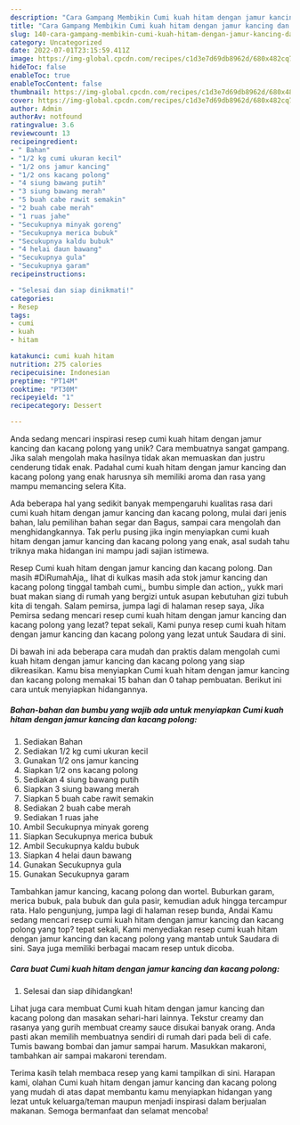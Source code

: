 ```yaml
---
description: "Cara Gampang Membikin Cumi kuah hitam dengan jamur kancing dan kacang polong yang Bisa Manjain Lidah"
title: "Cara Gampang Membikin Cumi kuah hitam dengan jamur kancing dan kacang polong yang Bisa Manjain Lidah"
slug: 140-cara-gampang-membikin-cumi-kuah-hitam-dengan-jamur-kancing-dan-kacang-polong-yang-bisa-manjain-lidah
category: Uncategorized
date: 2022-07-01T23:15:59.411Z
image: https://img-global.cpcdn.com/recipes/c1d3e7d69db8962d/680x482cq70/cumi-kuah-hitam-dengan-jamur-kancing-dan-kacang-polong-foto-resep-utama.jpg
hideToc: false
enableToc: true
enableTocContent: false
thumbnail: https://img-global.cpcdn.com/recipes/c1d3e7d69db8962d/680x482cq70/cumi-kuah-hitam-dengan-jamur-kancing-dan-kacang-polong-foto-resep-utama.jpg
cover: https://img-global.cpcdn.com/recipes/c1d3e7d69db8962d/680x482cq70/cumi-kuah-hitam-dengan-jamur-kancing-dan-kacang-polong-foto-resep-utama.jpg
author: Admin
authorAv: notfound
ratingvalue: 3.6
reviewcount: 13
recipeingredient:
- " Bahan"
- "1/2 kg cumi ukuran kecil"
- "1/2 ons jamur kancing"
- "1/2 ons kacang polong"
- "4 siung bawang putih"
- "3 siung bawang merah"
- "5 buah cabe rawit semakin"
- "2 buah cabe merah"
- "1 ruas jahe"
- "Secukupnya minyak goreng"
- "Secukupnya merica bubuk"
- "Secukupnya kaldu bubuk"
- "4 helai daun bawang"
- "Secukupnya gula"
- "Secukupnya garam"
recipeinstructions:

- "Selesai dan siap dinikmati!"
categories:
- Resep
tags:
- cumi
- kuah
- hitam

katakunci: cumi kuah hitam 
nutrition: 275 calories
recipecuisine: Indonesian
preptime: "PT14M"
cooktime: "PT30M"
recipeyield: "1"
recipecategory: Dessert

---
```





Anda sedang mencari inspirasi resep cumi kuah hitam dengan jamur kancing dan kacang polong yang unik? Cara membuatnya sangat gampang. Jika salah mengolah maka hasilnya tidak akan memuaskan dan justru cenderung tidak enak. Padahal cumi kuah hitam dengan jamur kancing dan kacang polong yang enak harusnya sih memiliki aroma dan rasa yang mampu memancing selera Kita.





Ada beberapa hal yang sedikit banyak mempengaruhi kualitas rasa dari cumi kuah hitam dengan jamur kancing dan kacang polong, mulai dari jenis bahan, lalu pemilihan bahan segar dan Bagus, sampai cara mengolah dan menghidangkannya. Tak perlu pusing jika ingin menyiapkan cumi kuah hitam dengan jamur kancing dan kacang polong yang enak,      asal sudah tahu triknya maka hidangan ini mampu jadi sajian istimewa.














Resep Cumi kuah hitam dengan jamur kancing dan kacang polong. Dan masih #DiRumahAja,, lihat di kulkas masih ada stok jamur kancing dan kacang polong tinggal tambah cumi,, bumbu simple dan action,, yukk mari buat makan siang di rumah yang bergizi untuk asupan kebutuhan gizi tubuh kita di tengah. Salam pemirsa, jumpa lagi di halaman resep saya, Jika Pemirsa sedang mencari resep cumi kuah hitam dengan jamur kancing dan kacang polong yang lezat? tepat sekali, Kami punya resep cumi kuah hitam dengan jamur kancing dan kacang polong yang lezat untuk Saudara di sini.






Di bawah ini ada beberapa cara mudah dan praktis dalam mengolah cumi kuah hitam dengan jamur kancing dan kacang polong yang siap dikreasikan. Kamu bisa menyiapkan Cumi kuah hitam dengan jamur kancing dan kacang polong memakai 15 bahan dan 0 tahap pembuatan. Berikut ini cara untuk menyiapkan hidangannya.

<!--inarticleads1-->

##### Bahan-bahan dan bumbu yang wajib ada untuk menyiapkan Cumi kuah hitam dengan jamur kancing dan kacang polong:

1. Sediakan  Bahan
1. Sediakan 1/2 kg cumi ukuran kecil
1. Gunakan 1/2 ons jamur kancing
1. Siapkan 1/2 ons kacang polong
1. Sediakan 4 siung bawang putih
1. Siapkan 3 siung bawang merah
1. Siapkan 5 buah cabe rawit semakin
1. Sediakan 2 buah cabe merah
1. Sediakan 1 ruas jahe
1. Ambil Secukupnya minyak goreng
1. Siapkan Secukupnya merica bubuk
1. Ambil Secukupnya kaldu bubuk
1. Siapkan 4 helai daun bawang
1. Gunakan Secukupnya gula
1. Gunakan Secukupnya garam


Tambahkan jamur kancing, kacang polong dan wortel. Buburkan garam, merica bubuk, pala bubuk dan gula pasir, kemudian aduk hingga tercampur rata. Halo pengunjung, jumpa lagi di halaman resep bunda, Andai Kamu sedang mencari resep cumi kuah hitam dengan jamur kancing dan kacang polong yang top? tepat sekali, Kami menyediakan resep cumi kuah hitam dengan jamur kancing dan kacang polong yang mantab untuk Saudara di sini. Saya juga memiliki berbagai macam resep untuk dicoba. 

<!--inarticleads2-->

##### Cara buat Cumi kuah hitam dengan jamur kancing dan kacang polong:


1. Selesai dan siap dihidangkan!

Lihat juga cara membuat Cumi kuah hitam dengan jamur kancing dan kacang polong dan masakan sehari-hari lainnya. Tekstur creamy dan rasanya yang gurih membuat creamy sauce disukai banyak orang. Anda pasti akan memilih membuatnya sendiri di rumah dari pada beli di cafe. Tumis bawang bombai dan jamur sampai harum. Masukkan makaroni, tambahkan air sampai makaroni terendam. 

Terima kasih telah membaca resep yang kami tampilkan di sini. Harapan kami, olahan Cumi kuah hitam dengan jamur kancing dan kacang polong yang mudah di atas dapat membantu kamu menyiapkan hidangan yang lezat untuk keluarga/teman maupun menjadi inspirasi dalam berjualan makanan. Semoga bermanfaat dan selamat mencoba!

